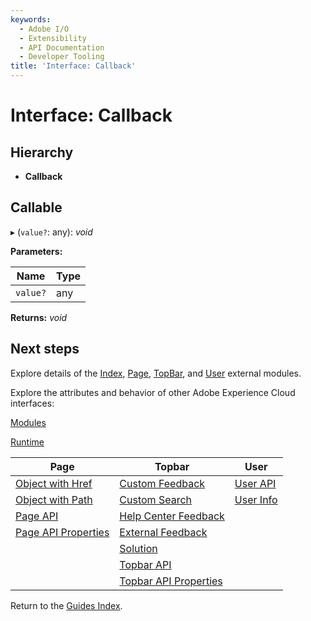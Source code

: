 ```yaml
---
keywords:
  - Adobe I/O
  - Extensibility
  - API Documentation
  - Developer Tooling
title: 'Interface: Callback'
---
```


# Interface: Callback

## Hierarchy

* **Callback**

## Callable

▸ (`value?`: any): *void*

**Parameters:**

| Name     | Type |
| -------- | ---- |
| `value?` | any  |

**Returns:** *void*

## Next steps

Explore details of the [Index](./modules/index.md), [Page](./modules/page.md), [TopBar](./modules/topbar.md), and [User](./modules/user.md) external modules.

Explore the attributes and behavior of other Adobe Experience Cloud interfaces:

[Modules](modules.md)

[Runtime](runtime.md)

| Page                                             | Topbar                                                     | User                          |
| ------------------------------------------------ | ---------------------------------------------------------- | ----------------------------- |
| [Object with Href](page.objectwithhref.md)       | [Custom Feedback](topbar.customfeedback.md)                | [User API](user.userapi.md)   |
| [Object with Path](pageobjectwithpath.md)        | [Custom Search](topbar.customsearchconfig.md)              | [User Info](user.userinfo.md) |
| [Page API](page.pageapi.md)                      | [Help Center Feedback](topbar.helpcenterfeedbackconfig.md) |                               |
| [Page API Properties](page.pageapiproperties.md) | [External Feedback](topbar.externalfeedbackconfig.md)      |                               |
|                                                  | [Solution](topbar.solution.md)                             |                               |
|                                                  | [Topbar API](topbar.topbarapi.md)                          |                               |
|                                                  | [Topbar API Properties](topbar.topbarapiproperties.md)     |                               |

Return to the [Guides Index](../../guides_index.md).
